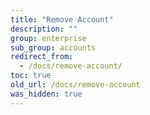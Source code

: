 ```yaml
---
title: "Remove Account"
description: ""
group: enterprise
sub_group: accounts
redirect_from:
  - /docs/remove-account/
toc: true
old_url: /docs/remove-account
was_hidden: true
---
```

